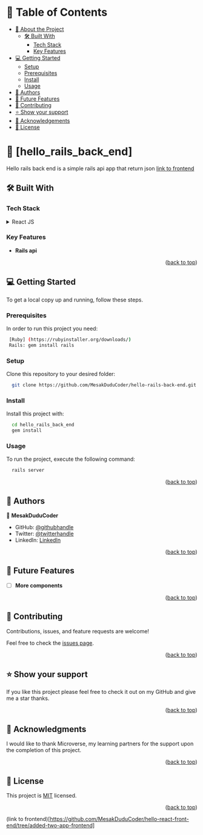 <a name="readme-top"></a>

# 📗 Table of Contents

- [📖 About the Project](#about-project)
  - [🛠 Built With](#built-with)
    - [Tech Stack](#tech-stack)
    - [Key Features](#key-features)
- [💻 Getting Started](#getting-started)
  - [Setup](#setup)
  - [Prerequisites](#prerequisites)
  - [Install](#install)
  - [Usage](#usage)
- [👥 Authors](#authors)
- [🔭 Future Features](#future-features)
- [🤝 Contributing](#contributing)
- [⭐️ Show your support](#support)
- [🙏 Acknowledgements](#acknowledgements)
- [📝 License](#license)

<!-- PROJECT DESCRIPTION -->

# 📖 [hello_rails_back_end] <a name="about-project"></a>

Hello rails back end is a simple rails api app that return json
[link to frontend](https://github.com/MesakDuduCoder/hello-react-front-end/tree/added-two-app-frontend)

## 🛠 Built With <a name="built-with"></a>

### Tech Stack <a name="tech-stack"></a>

<details>
<summary>React JS</summary>
  <ul>
    <li><a href="https://react.dev/">React JS</a></li>
  </ul>
</details>

<!-- Features -->

### Key Features <a name="key-features"></a>

- **Rails api**

<p align="right">(<a href="#readme-top">back to top</a>)</p>

<!-- GETTING STARTED -->

## 💻 Getting Started <a name="getting-started"></a>

To get a local copy up and running, follow these steps.

### Prerequisites

In order to run this project you need: 

```sh
 [Ruby] (https://rubyinstaller.org/downloads/)
 Rails: gem install rails
```
### Setup

Clone this repository to your desired folder:

```sh
  git clone https://github.com/MesakDuduCoder/hello-rails-back-end.git
```

### Install

Install this project with:

```sh
  cd hello_rails_back_end
  gem install
```

### Usage

To run the project, execute the following command:

```sh
  rails server
```

<p align="right">(<a href="#readme-top">back to top</a>)</p>

<!-- AUTHORS -->

## 👥 Authors <a name="authors"></a>

👤 **MesakDuduCoder**

- GitHub: [@githubhandle](https://github.com/MesakDuduCoder)
- Twitter: [@twitterhandle](https://twitter.com/mesak_10)
- LinkedIn: [LinkedIn](https://www.linkedin.com/in/mesak-lalrindika/)


<p align="right">(<a href="#readme-top">back to top</a>)</p>

<!-- FUTURE FEATURES -->

## 🔭 Future Features <a name="future-features"></a>

- [ ] **More components**

<p align="right">(<a href="#readme-top">back to top</a>)</p>

<!-- CONTRIBUTING -->

## 🤝 Contributing <a name="contributing"></a>

Contributions, issues, and feature requests are welcome!

Feel free to check the [issues page](https://github.com/MesakDuduCoder/hello_rails_back_end/issues).

<p align="right">(<a href="#readme-top">back to top</a>)</p>

<!-- SUPPORT -->

## ⭐️ Show your support <a name="support"></a>

If you like this project please feel free to check it out on my GitHub and give me a star thanks.

<p align="right">(<a href="#readme-top">back to top</a>)</p>

<!-- ACKNOWLEDGEMENTS -->

## 🙏 Acknowledgments <a name="acknowledgements"></a>

I would like to thank Microverse, my learning partners for the support upon the completion of this project.

<p align="right">(<a href="#readme-top">back to top</a>)</p>

<!-- LICENSE -->

## 📝 License <a name="license"></a>

This project is [MIT](./LICENSE) licensed.

<p align="right">(<a href="#readme-top">back to top</a>)</p>

(link to frontend)[https://github.com/MesakDuduCoder/hello-react-front-end/tree/added-two-app-frontend]